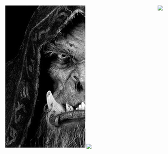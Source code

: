 ![](https://github.com/drinoff/Drinoff/blob/main/x_9ijYBB5NiF0OR1D7DE_Qo627A4t7ilrtgm2kKZVQE.png)
<img align="right" src="https://github-readme-stats.vercel.app/api/top-langs/?username=drinoff&theme=<THEME_NAME>" />
<img align="center" src="https://github-readme-stats.vercel.app/api/pin/?username=drinoff&theme=<THEME_NAME>" />

